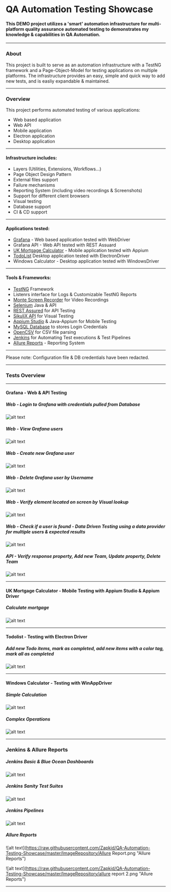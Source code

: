 # QA Automation Testing Showcase
#### This DEMO project utilizes a 'smart' automation infrastructure for multi-platform quality assurance automated testing to demonstrates my knowledge & capabilities in QA Automation.


<!-- [Demonstration Video](https://drive.google.com/file/d/1vmM2AdOjjdQmEhGrPhb4b2aCbc0yxJpb/view?usp=sharing)
 -->
---

### About

This project is built to serve as an automation infrastructure with a TestNG framework and a Page-Object-Model for testing applications on multiple platforms.
The infrastructure provides an easy, simple and quick way to add new tests, and is easliy expandable & maintained.

---

### Overview

This project performs automated testing of various applications:
* Web based application
* Web API
* Mobile application
* Electron application
* Desktop application

---

#### Infrastructure includes:

* Layers (Utilities, Extensions, Workflows...)
* Page Object Design Pattern
* External files support
* Failure mechanisms
* Reporting System (including video recordings & Screenshots)
* Support for different client browsers
* Visual testing
* Database support
* CI & CD support

---

#### Applications tested:

* [Grafana](https://grafana.com/grafana/) - Web based application tested with WebDriver
* Grafana API - Web API tested with REST Assuard
* [UK Mortgage Calculator](https://play.google.com/store/apps/details?id=uk.co.jamesgrimwood.mortgageadvisor&hl=en_GB&gl=US) - Mobile application tested with Appium
* [TodoList](https://github.com/blaadje/Todolist) Desktop application tested with ElectronDriver
* Windows Calculator - Desktop application tested with WindowsDriver

---

#### Tools & Frameworks:

* [TestNG](https://testng.org/) Framework
* Listenrs interface for Logs & Customizable TestNG Reports
* [Monte Screen Recorder](https://github.com/sbtqa/monte-media/blob/master/src/main/ru/sbtqa/monte/screenrecorder/ScreenRecorder.java) for Video Recordings
* [Selenium](https://www.selenium.dev/) Java & API
* [REST Assured](https://rest-assured.io/) for API Testing
* [SikuliX API](http://sikulix.com/) for Visual Testing
* [Appium Studio](https://digital.ai/continuous-testing/eclipse-intellij-plugins) & Java-Appium for Mobile Testing
* [MySQL Database](https://remotemysql.com/) to stores Login Credentials
* [OpenCSV](http://opencsv.sourceforge.net/) for CSV file parsing
* [Jenkins](https://www.jenkins.io/) for Automating Test executions & Test Pipelines
* [Allure Reports](http://allure.qatools.ru/) - Reporting System


---

Please note: Configuration file & DB credentials have been redacted. 

---

### Tests Overview

---

#### Grafana - Web & API Testing

##### Web - Login to Grafana with credentials pulled from Database
![alt text](https://raw.githubusercontent.com/Zapkid/QA-Automation-Testing-Showcase/master/ImageRepository/Grafana_Login.gif "Grafana Login")

##### Web - View Grafana users
![alt text](https://raw.githubusercontent.com/Zapkid/QA-Automation-Testing-Showcase/master/ImageRepository/GrafanaCheckUser.gif "Grafana Users")

##### Web - Create new Grafana user
![alt text](https://raw.githubusercontent.com/Zapkid/QA-Automation-Testing-Showcase/master/ImageRepository/GrafanaAddUser.gif "Grafana Add NEW User")

##### Web - Delete Grafana user by Username
![alt text](https://raw.githubusercontent.com/Zapkid/QA-Automation-Testing-Showcase/master/ImageRepository/GrafanaDeleteUser.gif "Grafana Delete User")

##### Web - Verify element located on screen by Visual lookup
![alt text](https://raw.githubusercontent.com/Zapkid/QA-Automation-Testing-Showcase/master/ImageRepository/GrafanaAvatar.png "Grafana Visual Search")

##### Web - Check if a user is found - Data Driven Testing using a data provider for multiple users & expected results
![alt text](https://raw.githubusercontent.com/Zapkid/QA-Automation-Testing-Showcase/master/ImageRepository/GrafanaSearchUsers.gif "Grafana DDT")

##### API - Verify response property, Add new Team, Update property, Delete Team
![alt text](https://raw.githubusercontent.com/Zapkid/QA-Automation-Testing-Showcase/master/ImageRepository/APIprints.gif "Grafana API")

---

#### UK Mortgage Calculator - Mobile Testing with Appium Studio & Appium Driver

##### Calculate mortgage
![alt text](https://raw.githubusercontent.com/Zapkid/QA-Automation-Testing-Showcase/master/ImageRepository/Electron_gif.gif "Temp")

---

#### Todolist - Testing with Electron Driver

##### Add new Todo items, mark as completed, add new items with a color tag, mark all as completed
![alt text](https://raw.githubusercontent.com/Zapkid/QA-Automation-Testing-Showcase/master/ImageRepository/Electron_gif.gif "Electron Driver Testing")

---

#### Windows Calculator - Testing with WinAppDriver

##### Simple Calculation
![alt text](https://raw.githubusercontent.com/Zapkid/QA-Automation-Testing-Showcase/master/ImageRepository/CalcDivByZero.gif "Windows Calculator Testing - Division by Zero")

##### Complex Operations
![alt text](https://raw.githubusercontent.com/Zapkid/QA-Automation-Testing-Showcase/master/ImageRepository/CalcComplex.gif "Windows Calculator Testing - Complex Operations")

---

### Jenkins & Allure Reports

##### Jenkins Basic & Blue Ocean Dashboards
![alt text](https://raw.githubusercontent.com/Zapkid/QA-Automation-Testing-Showcase/master/ImageRepository/JenkinsDashboards.gif "Jenkins - Dashboard")

##### Jenkins Sanity Test Suites
![alt text](https://raw.githubusercontent.com/Zapkid/QA-Automation-Testing-Showcase/master/ImageRepository/SanitySuccess.gif "Jenkins - Sanity Testing")

##### Jenkins Pipelines
![alt text](https://raw.githubusercontent.com/Zapkid/QA-Automation-Testing-Showcase/master/ImageRepository/pipelines.png "Jenkins - Pipelines")

##### Allure Reports
![alt text](https://raw.githubusercontent.com/Zapkid/QA-Automation-Testing-Showcase/master/ImageRepository/Allure Report.png "Allure Reports")

![alt text](https://raw.githubusercontent.com/Zapkid/QA-Automation-Testing-Showcase/master/ImageRepository/allure report 2.png "Allure Reports")

---


